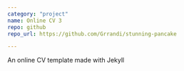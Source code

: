 ```yaml
---
category: "project"
name: Online CV 3
repo: github
repo_url: https://github.com/Grrandi/stunning-pancake

---
```


An online CV template made with Jekyll

